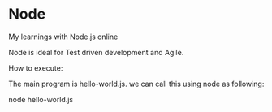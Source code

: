 # Node
My learnings with Node.js online

Node is ideal for Test driven development and Agile.

How to execute:

The main program is  hello-world.js.
we can call this using node as following: 

node hello-world.js
